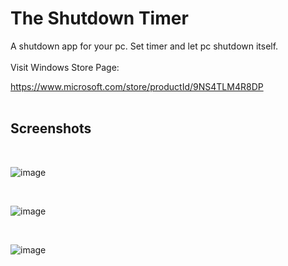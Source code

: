 # The Shutdown Timer

 A shutdown app for your pc. Set timer and let pc shutdown itself.
<br><br>
Visit Windows Store Page:

https://www.microsoft.com/store/productId/9NS4TLM4R8DP
<br><br>
## Screenshots

<br>

![image](https://user-images.githubusercontent.com/35369764/117555037-6dc86580-b064-11eb-8acd-52bfd69c02d2.png)

<br>

![image](https://user-images.githubusercontent.com/35369764/117555049-7caf1800-b064-11eb-9a04-4f846dde3d19.png)

<br>

![image](https://user-images.githubusercontent.com/35369764/117555055-8b95ca80-b064-11eb-95df-b8a301446479.png)


